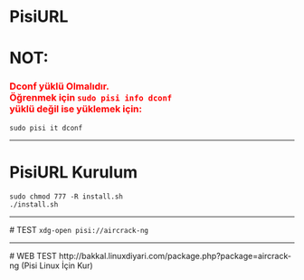 # PisiURL
# NOT:
<h3><font color="red">Dconf yüklü Olmalıdır. <br> Öğrenmek için <code>sudo pisi info dconf</code><br> yüklü değil ise yüklemek için:</font></h3>

<code>sudo pisi it dconf</code>
<br>
<hr>

# PisiURL Kurulum
<code>sudo chmod 777 -R install.sh</code><br>
<code>./install.sh</code>
<hr>
# TEST
<code>xdg-open pisi://aircrack-ng</code>
<hr>
# WEB TEST
http://bakkal.linuxdiyari.com/package.php?package=aircrack-ng (Pisi Linux İçin Kur)
